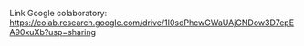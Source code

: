 Link Google colaboratory: https://colab.research.google.com/drive/1I0sdPhcwGWaUAjGNDow3D7epEA90xuXb?usp=sharing
